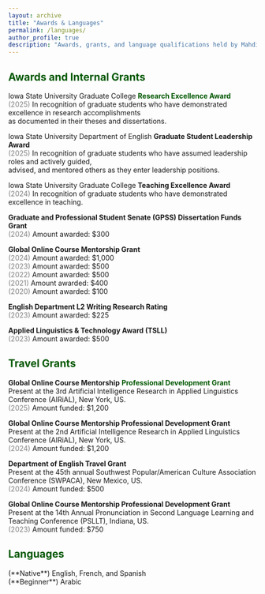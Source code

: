 ```yaml
---
layout: archive
title: "Awards & Languages"
permalink: /languages/
author_profile: true
description: "Awards, grants, and language qualifications held by Mahdi Duris."
---
```


<h2 style="color: #005700"> Awards and Internal Grants</h2>

Iowa State University Graduate College <span style="color: #005700">**Research Excellence Award**</span><br/>
<span style="color:grey">(2025)</span> In recognition of graduate students who have demonstrated excellence in research accomplishments<br/> as documented in their theses and dissertations.

Iowa State University Department of English **Graduate Student Leadership Award**<br/>
<span style="color:grey">(2025)</span> In recognition of graduate students who have assumed leadership roles and actively guided,<br/> advised, and mentored others as they enter leadership positions.

Iowa State University Graduate College **Teaching Excellence Award**<br/>
<span style="color:grey">(2024)</span> In recognition of graduate students who have demonstrated excellence in teaching.

**Graduate and Professional Student Senate (GPSS) Dissertation Funds Grant**<br/>
<span style="color:grey">(2024)</span> Amount awarded: $300

**Global Online Course Mentorship Grant**<br/>
<span style="color:grey">(2024)</span> Amount awarded: $1,000<br/>
<span style="color:grey">(2023)</span> Amount awarded: $500<br/>
<span style="color:grey">(2022)</span> Amount awarded: $500<br/>
<span style="color:grey">(2021)</span> Amount awarded: $400<br/>
<span style="color:grey">(2020)</span> Amount awarded: $100

**English Department L2 Writing Research Rating**<br/>
<span style="color:grey">(2023)</span> Amount awarded: $225

**Applied Linguistics & Technology Award (TSLL)**<br/>
<span style="color:grey">(2023)</span> Amount awarded: $500

<h2 style="color: #005700"> Travel Grants</h2>

**Global Online Course Mentorship** <span style="color: #005700">**Professional Development Grant**</span><br/>
Present at the 3rd Artificial Intelligence Research in Applied Linguistics Conference (AIRiAL), New York, US.<br/>
<span style="color:grey">(2025)</span> Amount funded: $1,200

**Global Online Course Mentorship Professional Development Grant**<br/>
Present at the 2nd Artificial Intelligence Research in Applied Linguistics Conference (AIRiAL), New York, US.<br/>
<span style="color:grey">(2024)</span> Amount funded: $1,200

**Department of English Travel Grant**<br/>
Present at the 45th annual Southwest Popular/American Culture Association Conference (SWPACA), New Mexico, US.<br/>
<span style="color:grey">(2024)</span> Amount funded: $500

**Global Online Course Mentorship Professional Development Grant**<br/>
Present at the 14th Annual Pronunciation in Second Language Learning and Teaching Conference (PSLLT), Indiana, US.<br/>
<span style="color:grey">(2023)</span> Amount funded: $750

<h2 style="color: #005700"> Languages</h2>
(**Native**) English, French, and Spanish<br/>
(**Beginner**) Arabic
